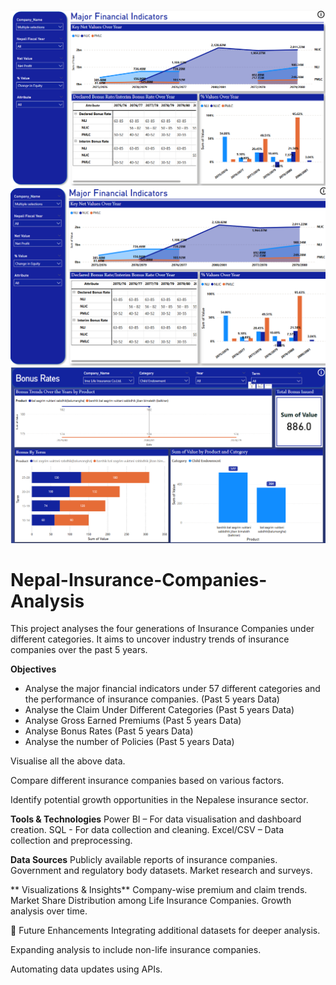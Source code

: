 ![image alt](images/finindicatorsvis4.png)
![image alt](images/finindicatorsvis1.png)
![image alt](images/bonusratevisualization.png)
# Nepal-Insurance-Companies-Analysis
This project analyses the four generations of Insurance Companies under different categories. It aims to uncover industry trends of insurance companies over the past 5 years.

 **Objectives**
- Analyse the major financial indicators under 57 different categories and the performance of insurance companies. (Past 5 years Data)
- Analyse the Claim Under Different Categories (Past 5 years Data)
- Analyse Gross Earned Premiums (Past 5 years Data)
- Analyse Bonus Rates (Past 5 years Data)
- Analyse the number of Policies (Past 5 years Data) 

Visualise all the above data.

Compare different insurance companies based on various factors.

Identify potential growth opportunities in the Nepalese insurance sector.

**Tools & Technologies**
Power BI – For data visualisation and dashboard creation.
SQL - For data collection and cleaning. 
Excel/CSV – Data collection and preprocessing.

**Data Sources**
Publicly available reports of insurance companies.
Government and regulatory body datasets.
Market research and surveys.

** Visualizations & Insights**
Company-wise premium and claim trends.
Market Share Distribution among Life Insurance Companies.
Growth analysis over time.


🚀 Future Enhancements
Integrating additional datasets for deeper analysis.

Expanding analysis to include non-life insurance companies.

Automating data updates using APIs.
